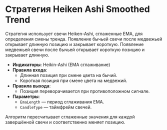 # Стратегия Heiken Ashi Smoothed Trend

Стратегия использует свечи Heiken-Ashi, сглаженные EMA, для определения смены тренда. Появление бычьей свечи после медвежьей открывает длинную позицию и закрывает короткую. Появление медвежьей свечи после бычьей открывает короткую позицию и закрывает длинную.

- **Индикаторы**: Heikin-Ashi (EMA сглаживание)
- **Правила входа**:
  - Длинная позиция при смене цвета на бычий.
  - Короткая позиция при смене цвета на медвежий.
- **Правила выхода**:
  - Позиция переворачивается при противоположном сигнале.
- **Параметры**:
  - `EmaLength` — период сглаживания EMA.
  - `CandleType` — таймфрейм свечей.

Алгоритм пересчитывает сглаженные значения для каждой завершённой свечи и соответственно меняет позицию.
